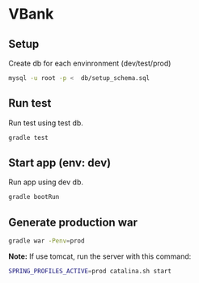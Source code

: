 # VBank

## Setup
Create db for each envinronment (dev/test/prod)

```bash
mysql -u root -p <  db/setup_schema.sql
```

## Run test
Run test using test db.
```bash
gradle test
```

## Start app (env: dev)
Run app using dev db.
```bash
gradle bootRun
```

## Generate production war
```bash
gradle war -Penv=prod
```
**Note:** If use tomcat, run the server with this command:
```bash
SPRING_PROFILES_ACTIVE=prod catalina.sh start
```
